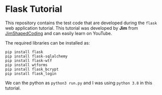 # Flask Tutorial
This repository contains the test code that are developed during the `flask` web application tutorial. This tutorial was developed by **Jim** from [JimShapedCoding](http://www.jimshapedcoding.com/courses/Flask%20Full%20Series) and can easily learn on YouTube.

The required libraries can be installed as:
```
pip install flask
pip install flask-sqlalchemy
pip install flask-wtf
pip install wtforms
pip install flask_bcrypt
pip install flask_login
```
We can the python as `python3 run.py` and I was using `python 3.8` in this tutorial.